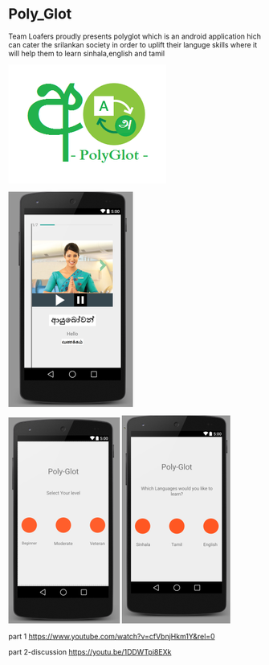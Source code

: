 # Poly_Glot


Team Loafers proudly presents polyglot which is an android application hich can cater the srilankan society in order to uplift their languge skills where it will help them to learn sinhala,english and tamil

![My image](https://github.com/CodeLankaHack/Team-Loafers/blob/master/app/src/main/res/drawable/download.png)

![My image](https://github.com/CodeLankaHack/Team-Loafers/blob/master/app/src/main/res/drawable/Captur2e.PNG)

![My image](https://github.com/CodeLankaHack/Team-Loafers/blob/master/app/src/main/res/drawable/Capture.PNG)
![My image](https://github.com/CodeLankaHack/Team-Loafers/blob/master/app/src/main/res/drawable/Capture1.PNG)


part 1  https://www.youtube.com/watch?v=cfVbnjHkm1Y&rel=0

part 2-discussion https://youtu.be/1DDWTpi8EXk
